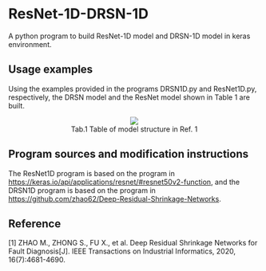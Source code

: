 # ResNet-1D-DRSN-1D
A python program to build ResNet-1D model and DRSN-1D model in keras environment.

## Usage examples
Using the examples provided in the programs DRSN1D.py and ResNet1D.py, respectively, the DRSN model and the ResNet model shown in Table 1 are built. 
<div align=center>
<img src=https://user-images.githubusercontent.com/72395068/228409987-ebd2e02f-c0ea-4494-b9a9-d6ade0558ae3.png>
<div>Tab.1 Table of model structure in Ref. 1 </div>
</div>

## Program sources and modification instructions
The ResNet1D program is based on the program in https://keras.io/api/applications/resnet/#resnet50v2-function, 
and the DRSN1D program is based on the program in https://github.com/zhao62/Deep-Residual-Shrinkage-Networks.

## Reference
[1] ZHAO M., ZHONG S., FU X., et al. Deep Residual Shrinkage Networks for Fault Diagnosis[J]. IEEE Transactions on Industrial Informatics, 2020, 16(7):4681-4690.
